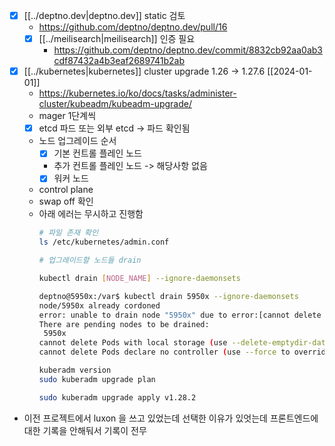 - [X] [[../deptno.dev|deptno.dev]] static 검토
  + https://github.com/deptno/deptno.dev/pull/16
  - [X] [[../meilisearch|meilisearch]] 인증 필요
    + https://github.com/deptno/deptno.dev/commit/8832cb92aa0ab3cdf87432a4b3eaf2689741b2ab
- [X] [[../kubernetes|kubernetes]] cluster upgrade 1.26 -> 1.27.6 [[2024-01-01]]
  + https://kubernetes.io/ko/docs/tasks/administer-cluster/kubeadm/kubeadm-upgrade/
  - mager 1단계씩
  - [X] etcd 파드 또는 외부 etcd -> 파드 확인됨
  - 노드 업그레이드 순서
    - [X] 기본 컨트롤 플레인 노드
    - 추가 컨트롤 플레인 노드 -> 해당사항 없음
    - [X] 워커 노드
  - control plane
  - swap off 확인
  - 아래 에러는 무시하고 진행함
    ```sh 
    # 파일 존재 확인
    ls /etc/kubernetes/admin.conf

    # 업그레이드할 노드들 drain

    kubectl drain [NODE_NAME] --ignore-daemonsets

    deptno@5950x:/var$ kubectl drain 5950x --ignore-daemonsets
    node/5950x already cordoned
    error: unable to drain node "5950x" due to error:[cannot delete Pods with local storage (use --delete-emptydir-data to override): deptno/deptno-dev-68664b8c8d-cxdc5, harbor/harbor-core-75f945bcb6-2zk7b, harbor/harbor-database-0, loki/loki-0, metrics-server/metrics-server-fddf6fb9f-5p7wx, postgresql/postgresql-0, prometheus/alertmanager-prometheus-kube-prometheus-alertmanager-0, prometheus/prometheus-grafana-5875c6dd7-j644z, prometheus/prometheus-prometheus-kube-prometheus-prometheus-0, traefik/traefik-764c5d46c7-kvfrx, cannot delete Pods declare no controller (use --force to override): tubemon-dev/curl], continuing command...
    There are pending nodes to be drained:
     5950x
    cannot delete Pods with local storage (use --delete-emptydir-data to override): deptno/deptno-dev-68664b8c8d-cxdc5, harbor/harbor-core-75f945bcb6-2zk7b, harbor/harbor-database-0, loki/loki-0, metrics-server/metrics-server-fddf6fb9f-5p7wx, postgresql/postgresql-0, prometheus/alertmanager-prometheus-kube-prometheus-alertmanager-0, prometheus/prometheus-grafana-5875c6dd7-j644z, prometheus/prometheus-prometheus-kube-prometheus-prometheus-0, traefik/traefik-764c5d46c7-kvfrx
    cannot delete Pods declare no controller (use --force to override): tubemon-dev/curl

    kuberadm version
    sudo kuberadm upgrade plan

    sudo kuberadm upgrade apply v1.28.2
    ```
- 이전 프로젝트에서 luxon 을 쓰고 있었는데 선택한 이유가 있엇는데 프론트엔드에 대한 기록을 안해둬서 기록이 전무
